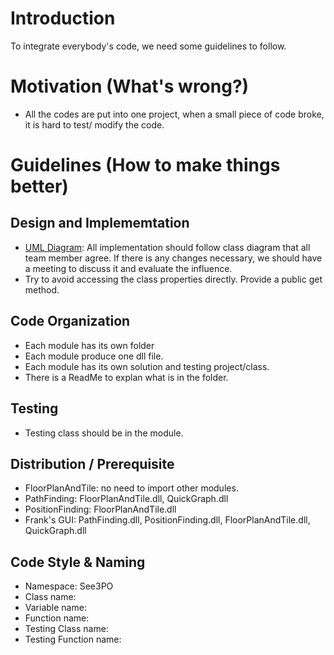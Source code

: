 # Introduction #

To integrate everybody's code, we need some guidelines to follow.

# Motivation (What's wrong?) #
  * All the codes are put into one project, when a small piece of code broke, it is hard to test/ modify the code.

# Guidelines (How to make things better) #

## Design and Implememtation ##

  * [UML Diagram](UMLDiagram.md): All implementation should follow class diagram that all team member agree. If there is any changes necessary, we should have a meeting to discuss it and evaluate the influence.
  * Try to avoid accessing the class properties directly. Provide a public get method.

## Code Organization ##

  * Each module has its own folder
  * Each module produce one dll file.
  * Each module has its own solution and testing project/class.
  * There is a ReadMe to explan what is in the folder.

## Testing ##

  * Testing class should be in the module.

## Distribution / Prerequisite ##

  * FloorPlanAndTile: no need to import other modules.
  * PathFinding: FloorPlanAndTile.dll, QuickGraph.dll
  * PositionFinding: FloorPlanAndTile.dll
  * Frank's GUI: PathFinding.dll, PositionFinding.dll, FloorPlanAndTile.dll, QuickGraph.dll

## Code Style & Naming ##

  * Namespace: See3PO
  * Class name:
  * Variable name:
  * Function name:
  * Testing Class name:
  * Testing Function name: